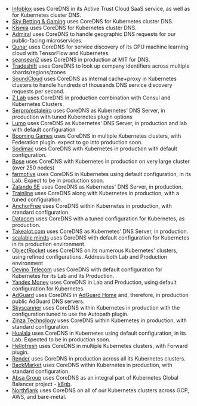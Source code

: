 * [Infoblox](https://www.infoblox.com) uses CoreDNS in its Active Trust Cloud SaaS service, as well as for Kubernetes cluster DNS.
* [Sky Betting & Gaming](https://engineering.skybettingandgaming.com) uses CoreDNS for Kubernetes cluster DNS.
* [Kismia](https://kismia.com) uses CoreDNS for Kubernetes cluster DNS.
* [Admiral](https://getadmiral.com) uses CoreDNS to handle geographic DNS requests for our public-facing microservices.
* [Qunar](https://qunar.com) uses CoreDNS for service discovery of its GPU machine learning cloud with TensorFlow and Kubernetes.
* [seansean2](https://web.mit.edu) uses CoreDNS in production at MIT for DNS.
* [Tradeshift](https://tradeshift.com/) uses CoreDNS to look up company identifiers across multiple shards/regions/zones
* [SoundCloud](https://soundcloud.com/) uses CoreDNS as internal cache+proxy in Kubernetes clusters to handle hundreds of thousands DNS service discovery requests per second.
* [Z Lab](https://zlab.co.jp) uses CoreDNS in production combination with Consul and Kubernetes Clusters.
* [Serpro/estaleiro](estaleiro.serpro.gov.br) uses CoreDNS as Kubernetes' DNS Server, in production with tuned Kubernetes plugin options
* [Lumo](https://thinklumo.com) uses CoreDNS as Kubernetes' DNS Server, in production and lab with default configuration
* [Booming Games](https://booming-games.com) uses CoreDNS in multiple Kubernetes clusters, with Federation plugin. expect to go into production soon.
* [Sodimac](https://www.sodimac.cl) uses CoreDNS with Kubernetes in production with default configuration.
* [Bose](https://www.bose.com/) uses CoreDNS with Kubernetes in production on very large cluster (over 250 nodes)
* [farmotive](https://farmotive.io) uses CoreDNS in Kubernetes using default configuration, in its Lab. Expect to be in production soon.
* [Zalando SE](https://www.zalando.de) uses CoreDNS as Kubernetes' DNS Server, in production.
* [Trainline](https://trainline.com) uses CoreDNS along with Kubernetes in production, with a tuned configuration.
* [AnchorFree](https://www.anchorfree.com) uses CoreDNS within Kubernetes in production, with standard configuration.
* [Datacom](https://datacom.co.nz) uses CoreDNS with a tuned configuration for Kubernetes, as production.
* [Takealot.com](https://www.takealot.com) uses CoreDNS as Kubernetes' DNS Server, in production.
* [scalable minds](https://scalableminds.com) uses CoreDNS with default configuration for Kubernetes in its production environment.
* [ObjectRocket](https://www.objectrocket.com) uses CoreDNS on its numerous Kubernetes' clusters, using refined configurations. Address both Lab and Production environment
* [Devino Telecom](https://devinotele.com) uses CoreDNS with default configuration for Kubernetes for its Lab and its Production.
* [Yandex Money](https://money.yandex.ru) uses CoreDNS in Lab and Production, using default configuration for Kubernetes.
* [AdGuard](https://adguard.com/) uses CoreDNS in [AdGuard Home](https://github.com/AdguardTeam/AdGuardHome) and, therefore, in production public AdGuard DNS servers.
* [Skyscanner](https://www.skyscanner.net) uses CoreDNS within Kubernetes in production with the configuration tuned to use the Autopath plugin.
* [Zinza Technology](https://zinza.com.vn) uses CoreDNS within Kubernetes in production, with standard configuration.
* [Hualala](https://www.hualala.com)  uses CoreDNS in Kubernetes using default configuration, in its Lab. Expected to be in production soon.
* [Hellofresh](https://www.hellofresh.com/) uses CoreDNS in multiple Kubernetes clusters, with Forward plugin.
* [Render](https://render.com) uses CoreDNS in production across all its Kubernetes clusters.
* [BackMarket](https://www.backmarket.com) uses CoreDNS within Kubernetes in production, with standard configuration.
* [Absa Group](https://www.absa.africa) uses CoreDNS as an integral part of Kubernetes Global Balancer project - [k8gb](https://www.k8gb.io/).
* [Northflank](https://northflank.com/) uses CoreDNS on all of our Kubernetes clusters across GCP, AWS, and bare-metal.